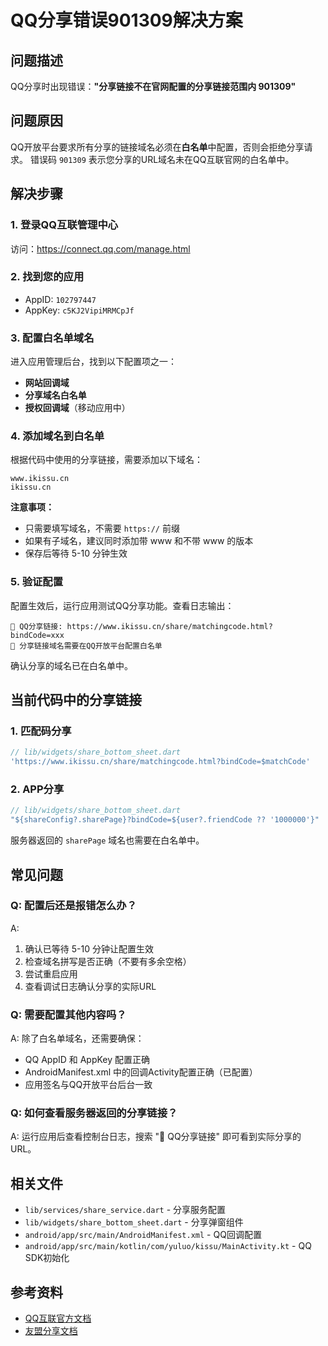 # QQ分享错误901309解决方案

## 问题描述
QQ分享时出现错误：**"分享链接不在官网配置的分享链接范围内 901309"**

## 问题原因
QQ开放平台要求所有分享的链接域名必须在**白名单**中配置，否则会拒绝分享请求。
错误码 `901309` 表示您分享的URL域名未在QQ互联官网的白名单中。

## 解决步骤

### 1. 登录QQ互联管理中心
访问：https://connect.qq.com/manage.html

### 2. 找到您的应用
- AppID: `102797447`
- AppKey: `c5KJ2VipiMRMCpJf`

### 3. 配置白名单域名

进入应用管理后台，找到以下配置项之一：
- **网站回调域**
- **分享域名白名单**
- **授权回调域**（移动应用中）

### 4. 添加域名到白名单

根据代码中使用的分享链接，需要添加以下域名：

```
www.ikissu.cn
ikissu.cn
```

**注意事项：**
- 只需要填写域名，不需要 `https://` 前缀
- 如果有子域名，建议同时添加带 www 和不带 www 的版本
- 保存后等待 5-10 分钟生效

### 5. 验证配置

配置生效后，运行应用测试QQ分享功能。查看日志输出：

```
🔗 QQ分享链接: https://www.ikissu.cn/share/matchingcode.html?bindCode=xxx
🔗 分享链接域名需要在QQ开放平台配置白名单
```

确认分享的域名已在白名单中。

## 当前代码中的分享链接

### 1. 匹配码分享
```dart
// lib/widgets/share_bottom_sheet.dart
'https://www.ikissu.cn/share/matchingcode.html?bindCode=$matchCode'
```

### 2. APP分享
```dart
// lib/widgets/share_bottom_sheet.dart
"${shareConfig?.sharePage}?bindCode=${user?.friendCode ?? '1000000'}"
```
服务器返回的 `sharePage` 域名也需要在白名单中。

## 常见问题

### Q: 配置后还是报错怎么办？
A: 
1. 确认已等待 5-10 分钟让配置生效
2. 检查域名拼写是否正确（不要有多余空格）
3. 尝试重启应用
4. 查看调试日志确认分享的实际URL

### Q: 需要配置其他内容吗？
A: 
除了白名单域名，还需要确保：
- QQ AppID 和 AppKey 配置正确
- AndroidManifest.xml 中的回调Activity配置正确（已配置）
- 应用签名与QQ开放平台后台一致

### Q: 如何查看服务器返回的分享链接？
A: 
运行应用后查看控制台日志，搜索 "🔗 QQ分享链接" 即可看到实际分享的URL。

## 相关文件

- `lib/services/share_service.dart` - 分享服务配置
- `lib/widgets/share_bottom_sheet.dart` - 分享弹窗组件
- `android/app/src/main/AndroidManifest.xml` - QQ回调配置
- `android/app/src/main/kotlin/com/yuluo/kissu/MainActivity.kt` - QQ SDK初始化

## 参考资料

- [QQ互联官方文档](https://wiki.connect.qq.com/)
- [友盟分享文档](https://developer.umeng.com/docs/128606/detail/193653)

